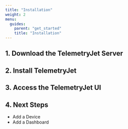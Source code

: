 ```yaml
---
title: "Installation"
weight: 2
menu:
  guides:
    parent: "get_started"
    title: "Installation"
---
```


## 1. Download the TelemetryJet Server

## 2. Install TelemetryJet

## 3. Access the TelemetryJet UI

## 4. Next Steps

- Add a Device
- Add a Dashboard